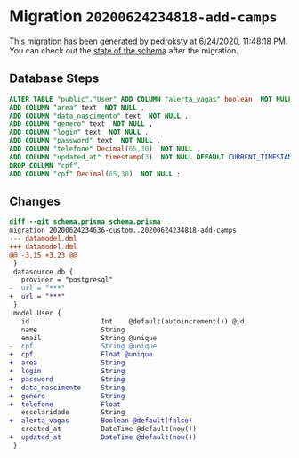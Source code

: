 # Migration `20200624234818-add-camps`

This migration has been generated by pedroksty at 6/24/2020, 11:48:18 PM.
You can check out the [state of the schema](./schema.prisma) after the migration.

## Database Steps

```sql
ALTER TABLE "public"."User" ADD COLUMN "alerta_vagas" boolean  NOT NULL DEFAULT false,
ADD COLUMN "area" text  NOT NULL ,
ADD COLUMN "data_nascimento" text  NOT NULL ,
ADD COLUMN "genero" text  NOT NULL ,
ADD COLUMN "login" text  NOT NULL ,
ADD COLUMN "password" text  NOT NULL ,
ADD COLUMN "telefone" Decimal(65,30)  NOT NULL ,
ADD COLUMN "updated_at" timestamp(3)  NOT NULL DEFAULT CURRENT_TIMESTAMP,
DROP COLUMN "cpf",
ADD COLUMN "cpf" Decimal(65,30)  NOT NULL ;
```

## Changes

```diff
diff --git schema.prisma schema.prisma
migration 20200624234636-custom..20200624234818-add-camps
--- datamodel.dml
+++ datamodel.dml
@@ -3,15 +3,23 @@
 }
 datasource db {
   provider = "postgresql"
-  url = "***"
+  url = "***"
 }
 model User {
   id                  Int    @default(autoincrement()) @id
   name                String
   email               String @unique
-  cpf                 String @unique
+  cpf                 Float @unique
+  area                String
+  login               String
+  password            String
+  data_nascimento     String
+  genero              String
+  telefone            Float
   escolaridade        String
+  alerta_vagas        Boolean @default(false)
   created_at          DateTime @default(now())
+  updated_at          DateTime @default(now())
 }
```


